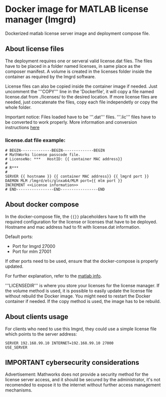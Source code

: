 # Docker image for MATLAB license manager (lmgrd)

Dockerized matlab license server image and deployment compose file.

## About license files

The deployment requires one or serveral valid license.dat files. The files have to be placed in a folder named licenses, in same place as the composer manifest. A volume is created in the licenses folder inside the container as required by the lmgrd software.

License files can also be copied inside the container image if needed. Just uncomment the '''COPY''' line in the 'Dockerfile', it will copy a file named license.dat from ./licenses/ to the desired location. If more license files are needed, just concatenate the files, copy each file independetly or copy the whole folder.

Important notice: Files loaded have to be '''.dat''' files. '''.lic''' files have to be converted to work properly. More information and conversion instructions [here](https://www.mathworks.com/matlabcentral/answers/116637-what-are-the-differences-between-the-license-lic-license-dat-network-lic-and-license_info-xml-lic)

### license.dat file example:

```text
# BEGIN--------------BEGIN--------------BEGIN
# MathWorks license passcode file.
# LicenseNo: ***   HostID: {{ container MAC address}}
#
# R***
#
SERVER {{ hostname }} {{ container MAC address}} {{ lmgrd port }}
DAEMON MLM /lmgrd/etc/glnxa64/MLM port={{ mlm port }}
INCREMENT <<License information>>
# END-----------------END-----------------END
```

## About docker compose

In the docker-compose file, the `{{}}` placeholders have to fit with the required configuration for the license or licenses that have to be deployed. Hostname and mac address had to fit with license.dat information.

Default ports:

 - Port for lmgrd 27000
 - Port for mlm 27001

If other ports need to be used, ensure that the docker-compose is properly updated.

For further explanation, refer to the [matlab info](https://es.mathworks.com/help/install/administer-network-licenses.html).

'''LICENSEDIR''' is where you store your licenses for the license manager. If the volume method is used, it is possible to easily update the license file without rebuild the Docker image. You might need to restart the Docker container if needed. If the copy method is used, the image has to be rebuild.

## About clients usage

For clients who need to use this lmgrd, they could use a simple license file which points to the server address:

```text
SERVER 192.168.99.10 INTERNET=192.168.99.10 27000
USE_SERVER
```

## IMPORTANT cybersecurity considerations

Advertisement: Mathworks does not provide a security method for the license server access, and it should be secured by the administrator, it's not recomended to expose it to the internet without further access management mechanisms.